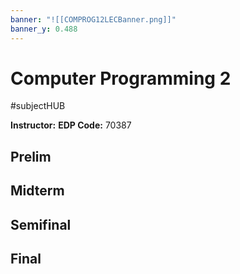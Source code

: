 ```yaml
---
banner: "![[COMPROG12LECBanner.png]]"
banner_y: 0.488
---
```

# Computer Programming 2
#subjectHUB 

**Instructor:** 
**EDP Code:** 70387

## Prelim
## Midterm
## Semifinal
## Final